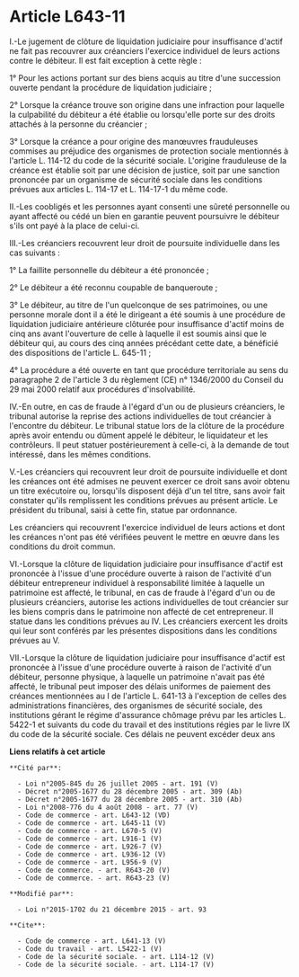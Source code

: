 # Article L643-11

I.-Le jugement de clôture de liquidation judiciaire pour insuffisance d'actif ne fait pas recouvrer aux créanciers l'exercice
individuel de leurs actions contre le débiteur. Il est fait exception à cette règle : 

1° Pour les actions portant sur des biens acquis au titre d'une succession ouverte pendant la procédure de liquidation
judiciaire ; 

2° Lorsque la créance trouve son origine dans une infraction pour laquelle la culpabilité du débiteur a été établie ou
lorsqu'elle porte sur des droits attachés à la personne du créancier ; 

3° Lorsque la créance a pour origine des manœuvres frauduleuses commises au préjudice des organismes de protection sociale
mentionnés à l'article L. 114-12 du code de la sécurité sociale. L'origine frauduleuse de la créance est établie soit par une
décision de justice, soit par une sanction prononcée par un organisme de sécurité sociale dans les conditions prévues aux
articles L. 114-17 et L. 114-17-1 du même code. 

II.-Les coobligés et les personnes ayant consenti une sûreté personnelle ou ayant affecté ou cédé un bien en garantie peuvent
poursuivre le débiteur s'ils ont payé à la place de celui-ci. 

III.-Les créanciers recouvrent leur droit de poursuite individuelle dans les cas suivants : 

1° La faillite personnelle du débiteur a été prononcée ; 

2° Le débiteur a été reconnu coupable de banqueroute ; 

3° Le débiteur, au titre de l'un quelconque de ses patrimoines, ou une personne morale dont il a été le dirigeant a été
soumis à une procédure de liquidation judiciaire antérieure clôturée pour insuffisance d'actif moins de cinq ans avant
l'ouverture de celle à laquelle il est soumis ainsi que le débiteur qui, au cours des cinq années précédant cette date, a
bénéficié des dispositions de l'article L. 645-11 ; 

4° La procédure a été ouverte en tant que procédure territoriale au sens du paragraphe 2 de l'article 3 du règlement (CE) n°
1346/2000 du Conseil du 29 mai 2000 relatif aux procédures d'insolvabilité. 

IV.-En outre, en cas de fraude à l'égard d'un ou de plusieurs créanciers, le tribunal autorise la reprise des actions
individuelles de tout créancier à l'encontre du débiteur. Le tribunal statue lors de la clôture de la procédure après avoir
entendu ou dûment appelé le débiteur, le liquidateur et les contrôleurs. Il peut statuer postérieurement à celle-ci, à la
demande de tout intéressé, dans les mêmes conditions. 

V.-Les créanciers qui recouvrent leur droit de poursuite individuelle et dont les créances ont été admises ne peuvent exercer
ce droit sans avoir obtenu un titre exécutoire ou, lorsqu'ils disposent déjà d'un tel titre, sans avoir fait constater qu'ils
remplissent les conditions prévues au présent article. Le président du tribunal, saisi à cette fin, statue par ordonnance. 

Les créanciers qui recouvrent l'exercice individuel de leurs actions et dont les créances n'ont pas été vérifiées peuvent le
mettre en œuvre dans les conditions du droit commun. 

VI.-Lorsque la clôture de liquidation judiciaire pour insuffisance d'actif est prononcée à l'issue d'une procédure ouverte à
raison de l'activité d'un débiteur entrepreneur individuel à responsabilité limitée à laquelle un patrimoine est affecté, le
tribunal, en cas de fraude à l'égard d'un ou de plusieurs créanciers, autorise les actions individuelles de tout créancier
sur les biens compris dans le patrimoine non affecté de cet entrepreneur. Il statue dans les conditions prévues au IV. Les
créanciers exercent les droits qui leur sont conférés par les présentes dispositions dans les conditions prévues au V. 

VII.-Lorsque la clôture de liquidation judiciaire pour insuffisance d'actif est prononcée à l'issue d'une procédure ouverte à
raison de l'activité d'un débiteur, personne physique, à laquelle un patrimoine n'avait pas été affecté, le tribunal peut
imposer des délais uniformes de paiement des créances mentionnées au I de l'article L. 641-13 à l'exception de celles des
administrations financières, des organismes de sécurité sociale, des institutions gérant le régime d'assurance chômage prévu
par les articles L. 5422-1 et suivants du code du travail et des institutions régies par le livre IX du code de la sécurité
sociale. Ces délais ne peuvent excéder deux ans

**Liens relatifs à cet article**

	**Cité par**:

	  - Loi n°2005-845 du 26 juillet 2005 - art. 191 (V)
	  - Décret n°2005-1677 du 28 décembre 2005 - art. 309 (Ab)
	  - Décret n°2005-1677 du 28 décembre 2005 - art. 310 (Ab)
	  - Loi n°2008-776 du 4 août 2008 - art. 77 (V)
	  - Code de commerce - art. L643-12 (VD)
	  - Code de commerce - art. L645-11 (V)
	  - Code de commerce - art. L670-5 (V)
	  - Code de commerce - art. L916-1 (V)
	  - Code de commerce - art. L926-7 (V)
	  - Code de commerce - art. L936-12 (V)
	  - Code de commerce - art. L956-9 (V)
	  - Code de commerce. - art. R643-20 (V)
	  - Code de commerce. - art. R643-23 (V)

	**Modifié par**:

	  - Loi n°2015-1702 du 21 décembre 2015 - art. 93

	**Cite**:

	  - Code de commerce - art. L641-13 (V)
	  - Code du travail - art. L5422-1 (V)
	  - Code de la sécurité sociale. - art. L114-12 (V)
	  - Code de la sécurité sociale. - art. L114-17 (V)
